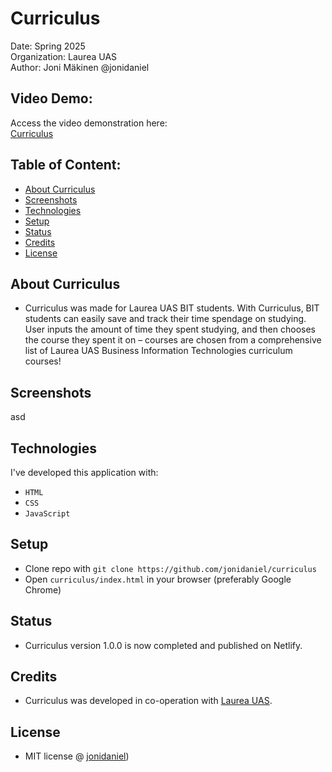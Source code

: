 # Curriculus

Date: Spring 2025\
Organization: Laurea UAS\
Author: Joni Mäkinen @jonidaniel

## Video Demo:

Access the video demonstration here:\
[Curriculus](https://youtu.be/UQANnl9McAE)

## Table of Content:

- [About Curriculus](#about-curriculus)
- [Screenshots](#screenshots)
- [Technologies](#technologies)
- [Setup](#setup)
- [Status](#status)
- [Credits](#credits)
- [License](#license)

## About Curriculus

- Curriculus was made for Laurea UAS BIT students. With Curriculus, BIT students can easily save and track their time spendage on studying. User inputs the amount of time they spent studying, and then chooses the course they spent it on – courses are chosen from a comprehensive list of Laurea UAS Business Information Technologies curriculum courses!

## Screenshots

asd

## Technologies

I've developed this application with:

- `HTML`
- `CSS`
- `JavaScript`

## Setup

- Clone repo with `git clone https://github.com/jonidaniel/curriculus`
- Open `curriculus/index.html` in your browser (preferably Google Chrome)

## Status

- Curriculus version 1.0.0 is now completed and published on Netlify.

## Credits

- Curriculus was developed in co-operation with [Laurea UAS](https://www.laurea.fi).

## License

- MIT license @ [jonidaniel](https://github.com/jonidaniel/curriculus))

